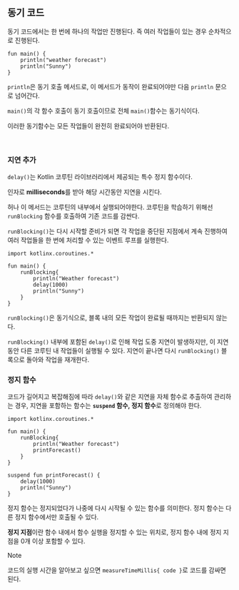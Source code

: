 ## 동기 코드

동기 코드에서는 한 번에 하나의 작업만 진행된다. 즉 여러 작업들이 있는 경우 순차적으로 진행된다.
```
fun main() {
    println("weather forecast")
    println("Sunny")
}
```
`println`은 동기 호출 메서드로, 이 메서드가 동작이 완료되어야만 다음 `println` 문으로 넘어간다.

`main()`의 각 함수 호출이 동기 호출이므로 전체 `main()`함수는 동기식이다.

이러한 동기함수는 모든 작업들이 완전히 완료되어야 반환된다.

<br>

### 지연 추가

`delay()`는 Kotlin 코루틴 라이브러리에서 제공되는 특수 정지 함수이다. 

인자로 **milliseconds**를 받아 해당 시간동안 지연을 시킨다.

허나 이 메서드는 코루틴의 내부에서 실행되어야한다. 코루틴을 학습하기 위해선 `runBlocking` 함수를 호출하여 기존 코드를 감싼다.

`runBlocking()`는 다시 시작할 준비가 되면 각 작업을 중단된 지점에서 계속 진행하여 여러 작업들을 한 번에 처리할 수 있는 이벤트 루프를 실행한다.
```
import kotlinx.coroutines.*

fun main() {
    runBlocking{
        println("Weather forecast")
        delay(1000)
        println("Sunny")
    }
}
```

`runBlocking()`은 동기식으로, 블록 내의 모든 작업이 완료될 때까지는 반환되지 않는다.

`runBlocking()` 내부에 포함된 `delay()`로 인해 작업 도중 지연이 발생하지만, 이 지연 동안 다른 코루틴 내 작업들이 실행될 수 있다. 지연이 끝나면 다시 `runBlocking()` 블록으로 돌아와 작업을 재개한다.

### 정지 함수

코드가 길어지고 복잡해짐에 따라 `delay()`와 같은 지연을 자체 함수로 추출하여 관리하는 경우, 지연을 포함하는 함수는 **`suspend` 함수, 정지 함수**로 정의해야 한다.
```
import kotlinx.coroutines.*

fun main() {
    runBlocking{
        println("Weather forecast")
        printForecast()
    }
}

suspend fun printForecast() {
    delay(1000)
    println("Sunny")
}
```

정지 함수는 정지되었다가 나중에 다시 시작될 수 있는 함수를 의미한다. 정지 함수는 다른 정지 함수에서만 호출될 수 있다.

**정지 지점**이란 함수 내에서 함수 실행을 정지할 수 있는 위치로, 정지 함수 내에 정지 지점을 0개 이상 포함할 수 있다.

>[!NOTE]
> 코드의 실행 시간을 알아보고 싶으면 `measureTimeMillis{ code }`로 코드를 감싸면 된다.
